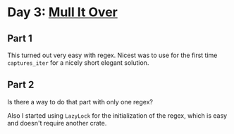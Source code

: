 # Day 3: [Mull It Over](https://adventofcode.com/2024/day/3)

## Part 1

This turned out very easy with regex. Nicest was to use for the first time `captures_iter` for a nicely short elegant solution.

## Part 2

Is there a way to do that part with only one regex?

Also I started using `LazyLock` for the initialization of the regex, which is easy and doesn't require another crate.